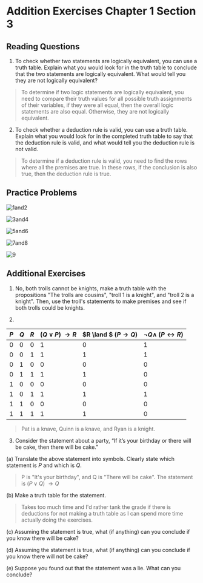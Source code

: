 # Addition Exercises Chapter 1 Section 3

## Reading Questions

1. To check whether two statements are logically equivalent, you can use a truth table. Explain what you would look for in the truth table to conclude that the two statements are logically equivalent. What would tell you they are not logically equivalent?

> To determine if two logic statements are logically equivalent, you need to compare their truth values for all possible truth assignments of their variables, if they were all equal, then the overall logic statements are also equal. Otherwise, they are not logically equivalent.

2. To check whether a deduction rule is valid, you can use a truth table. Explain what you would look for in the completed truth table to say that the deduction rule is valid, and what would tell you the deduction rule is not valid.

> To determine if a deduction rule is valid, you need to find the rows where all the premises are true. In these rows, if the conclusion is also true, then the deduction rule is true.

## Practice Problems

![1and2](./ch1s3images/1and2.png)

![3and4](./ch1s3images/3and4.png)

![5and6](./ch1s3images/5and6.png)

![7and8](./ch1s3images/7and8.png)

![9](./ch1s3images/9.png)

## Additional Exercises

1. No, both trolls cannot be knights, make a truth table with the propositions "The trolls are cousins", "troll 1 is a knight", and "troll 2 is a knight". Then, use the troll's statements to make premises and see if both trolls could be knights.

2. 

| $P$ | $Q$ | $R$ | ($Q \lor P$) $\rightarrow R$ | $R \land $ ($P \rightarrow Q$) | $\neg Q \land$ ($P \leftrightarrow R$) |
|---|---|---|------------------------|------------------------|------------------------|
| 0 | 0 | 0 | 1                      | 0                      | 1                      |
| 0 | 0 | 1 | 1                      | 1                      | 1                      |
| 0 | 1 | 0 | 0                      | 0                      | 0                      |
| 0 | 1 | 1 | 1                      | 1                      | 0                      |
| 1 | 0 | 0 | 0                      | 0                      | 0                      |
| 1 | 0 | 1 | 1                      | 1                      | 1                      |
| 1 | 1 | 0 | 0                      | 0                      | 0                      |
| 1 | 1 | 1 | 1                      | 1                      | 0                      |

> Pat is a knave, Quinn is a knave, and Ryan is a knight.

3. Consider the statement about a party, “If it’s your birthday or there will be cake, then there will be cake.”

(a) Translate the above statement into symbols. Clearly state which statement is $P$ and which is $Q$.

> P is "It's your birthday", and Q is "There will be cake". The statement is ($P \lor Q$) $\rightarrow Q$

(b) Make a truth table for the statement.

> Takes too much time and I'd rather tank the grade if there is deductions for not making a truth table as I can spend more time actually doing the exercises.

(c) Assuming the statement is true, what (if anything) can you conclude if you know there will be cake?

> 

(d) Assuming the statement is true, what (if anything) can you conclude if you know there will not be cake?

> 

(e) Suppose you found out that the statement was a lie. What can you conclude?

> 
